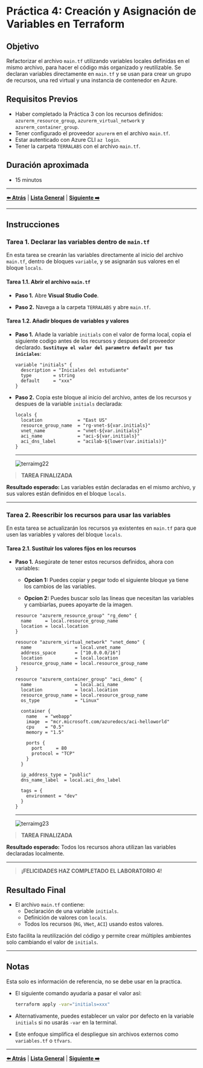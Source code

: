 # Práctica 4: Creación y Asignación de Variables en Terraform

## Objetivo

Refactorizar el archivo `main.tf` utilizando variables locales definidas en el mismo archivo, para hacer el código más organizado y reutilizable. Se declaran variables directamente en `main.tf` y se usan para crear un grupo de recursos, una red virtual y una instancia de contenedor en Azure.

## Requisitos Previos

- Haber completado la Práctica 3 con los recursos definidos: `azurerm_resource_group`, `azurerm_virtual_network` y `azurerm_container_group`.
- Tener configurado el proveedor `azurerm` en el archivo `main.tf`.
- Estar autenticado con Azure CLI `az login`.
- Tener la carpeta `TERRALABS` con el archivo `main.tf`.

## Duración aproximada

- 15 minutos

---

**[⬅️ Atrás](https://netec-mx.github.io/TRFRM-AZ/Capítulo3/lab3.html)** | **[Lista General](https://netec-mx.github.io/TRFRM-AZ/)** | **[Siguiente ➡️](https://netec-mx.github.io/TRFRM-AZ/Capítulo4/lab5.html)**

---

## Instrucciones

### Tarea 1. Declarar las variables dentro de `main.tf`

En esta tarea se crearán las variables directamente al inicio del archivo `main.tf`, dentro de bloques `variable`, y se asignarán sus valores en el bloque `locals`.

#### Tarea 1.1. Abrir el archivo `main.tf`

- **Paso 1.** Abre **Visual Studio Code**.

- **Paso 2.** Navega a la carpeta `TERRALABS` y abre `main.tf`.

#### Tarea 1.2. Añadir bloques de variables y valores

- **Paso 1.** Añade la variable `initials` con el valor de forma local, copia el siguiente codigo antes de los recursos y despues del proveedor declarado. **`Sustituye el valor del parametro default por tus iniciales`**:

  ```hcl
  variable "initials" {
    description = "Iniciales del estudiante"
    type        = string
    default     = "xxx"
  }
  ```

- **Paso 2.** Copia este bloque al inicio del archivo, antes de los recursos y despues de la variable `initials` declarada:

  ```hcl
  locals {
    location             = "East US"
    resource_group_name  = "rg-vnet-${var.initials}"
    vnet_name            = "vnet-${var.initials}"
    aci_name             = "aci-${var.initials}"
    aci_dns_label        = "acilab-${lower(var.initials)}"
  }
  ```
  
  ---
  
  ![terraimg22](../images/lab4/img1.png)

> **TAREA FINALIZADA**

**Resultado esperado:** Las variables están declaradas en el mismo archivo, y sus valores están definidos en el bloque `locals`.

---

### Tarea 2. Reescribir los recursos para usar las variables

En esta tarea se actualizarán los recursos ya existentes en `main.tf` para que usen las variables y valores del bloque `locals`.

#### Tarea 2.1. Sustituir los valores fijos en los recursos

- **Paso 1.** Asegúrate de tener estos recursos definidos, ahora con variables:

  - **Opcion 1:** Puedes copiar y pegar todo el siguiente bloque ya tiene los cambios de las variables.

  - **Opcion 2:** Puedes buscar solo las lineas que necesitan las variables y cambiarlas, puees apoyarte de la imagen.

  ```hcl
  resource "azurerm_resource_group" "rg_demo" {
    name     = local.resource_group_name
    location = local.location
  }

  resource "azurerm_virtual_network" "vnet_demo" {
    name                = local.vnet_name
    address_space       = ["10.0.0.0/16"]
    location            = local.location
    resource_group_name = local.resource_group_name
  }

  resource "azurerm_container_group" "aci_demo" {
    name                = local.aci_name
    location            = local.location
    resource_group_name = local.resource_group_name
    os_type             = "Linux"

    container {
      name   = "webapp"
      image  = "mcr.microsoft.com/azuredocs/aci-helloworld"
      cpu    = "0.5"
      memory = "1.5"

      ports {
        port     = 80
        protocol = "TCP"
      }
    }

    ip_address_type = "public"
    dns_name_label  = local.aci_dns_label

    tags = {
      environment = "dev"
    }
  }
  ```
  
  ---
  
  ![terraimg23](../images/lab4/img2.png)

> **TAREA FINALIZADA**

**Resultado esperado:** Todos los recursos ahora utilizan las variables declaradas localmente.

---

> **¡FELICIDADES HAZ COMPLETADO EL LABORATORIO 4!**

## Resultado Final

- El archivo `main.tf` contiene:
  - Declaración de una variable `initials`.
  - Definición de valores con `locals`.
  - Todos los recursos (`RG`, `VNet`, `ACI`) usando estos valores.

Esto facilita la reutilización del código y permite crear múltiples ambientes solo cambiando el valor de `initials`.

---

## Notas

Esta solo es información de referencia, no se debe usar en la practica.

- El siguiente comando ayudaria a pasar el valor así:

  ```bash
  terraform apply -var="initials=xxx"
  ```

- Alternativamente, puedes establecer un valor por defecto en la variable `initials` si no usarás `-var` en la terminal.
- Este enfoque simplifica el despliegue sin archivos externos como `variables.tf` o `tfvars`.

---

**[⬅️ Atrás](https://netec-mx.github.io/TRFRM-AZ/Capítulo3/lab3.html)** | **[Lista General](https://netec-mx.github.io/TRFRM-AZ/)** | **[Siguiente ➡️](https://netec-mx.github.io/TRFRM-AZ/Capítulo4/lab5.html)**